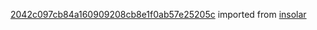 [2042c097cb84a160909208cb8e1f0ab57e25205c](https://github.com/insolar/insolar/commit/2042c097cb84a160909208cb8e1f0ab57e25205c) imported from [insolar](https://github.com/insolar/insolar)
